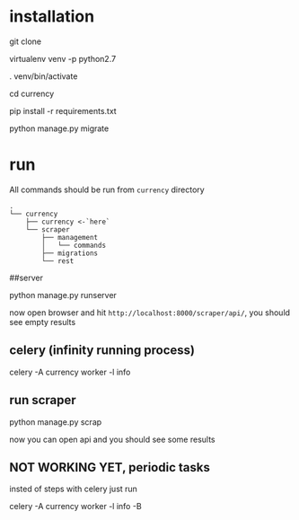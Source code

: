 # installation

git clone 

virtualenv venv -p python2.7

. venv/bin/activate

cd currency

pip install -r requirements.txt

python manage.py migrate


# run


All commands should be run from `currency` directory


    .
    └── currency
        ├── currency <-`here`
        └── scraper
            ├── management
            │   └── commands
            ├── migrations        
            └── rest
        


##server

python manage.py runserver

now open browser and hit `http://localhost:8000/scraper/api/`, you should see empty results


## celery (infinity running process)

celery -A currency worker -l info


## run scraper

python manage.py scrap

now you can open api and you should see some results


## NOT WORKING YET, periodic tasks

insted of steps with celery just run

celery -A currency worker -l info -B
